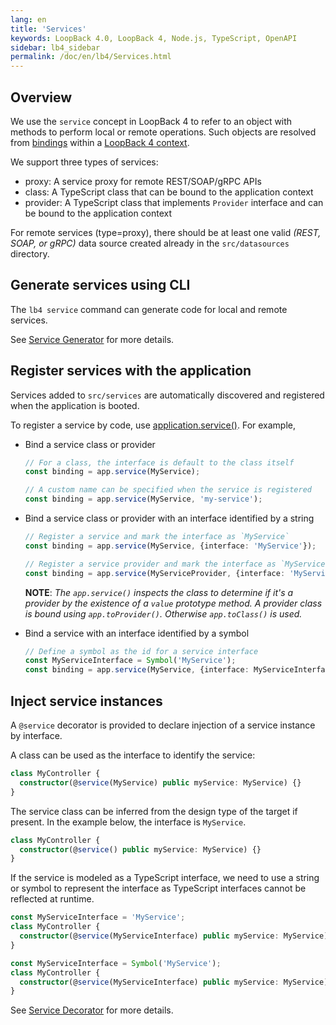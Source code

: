 ```yaml
---
lang: en
title: 'Services'
keywords: LoopBack 4.0, LoopBack 4, Node.js, TypeScript, OpenAPI
sidebar: lb4_sidebar
permalink: /doc/en/lb4/Services.html
---
```


## Overview

We use the `service` concept in LoopBack 4 to refer to an object with methods to
perform local or remote operations. Such objects are resolved from
[bindings](Binding.md) within a [LoopBack 4 context](Context.md).

We support three types of services:

- proxy: A service proxy for remote REST/SOAP/gRPC APIs
- class: A TypeScript class that can be bound to the application context
- provider: A TypeScript class that implements `Provider` interface and can be
  bound to the application context

For remote services (type=proxy), there should be at least one valid _(REST,
SOAP, or gRPC)_ data source created already in the `src/datasources` directory.

## Generate services using CLI

The `lb4 service` command can generate code for local and remote services.

See [Service Generator](Service-generator.md) for more details.

## Register services with the application

Services added to `src/services` are automatically discovered and registered
when the application is booted.

To register a service by code, use
[application.service()](https://loopback.io/doc/en/lb4/apidocs.core.application.service.html).
For example,

- Bind a service class or provider

  ```ts
  // For a class, the interface is default to the class itself
  const binding = app.service(MyService);
  ```

  ```ts
  // A custom name can be specified when the service is registered
  const binding = app.service(MyService, 'my-service');
  ```

- Bind a service class or provider with an interface identified by a string

  ```ts
  // Register a service and mark the interface as `MyService`
  const binding = app.service(MyService, {interface: 'MyService'});
  ```

  ```ts
  // Register a service provider and mark the interface as `MyService`
  const binding = app.service(MyServiceProvider, {interface: 'MyService'});
  ```

  **NOTE**: _The `app.service()` inspects the class to determine if it's a
  provider by the existence of a `value` prototype method. A provider class is
  bound using `app.toProvider()`. Otherwise `app.toClass()` is used._

- Bind a service with an interface identified by a symbol

  ```ts
  // Define a symbol as the id for a service interface
  const MyServiceInterface = Symbol('MyService');
  const binding = app.service(MyService, {interface: MyServiceInterface});
  ```

## Inject service instances

A `@service` decorator is provided to declare injection of a service instance by
interface.

A class can be used as the interface to identify the service:

```ts
class MyController {
  constructor(@service(MyService) public myService: MyService) {}
}
```

The service class can be inferred from the design type of the target if present.
In the example below, the interface is `MyService`.

```ts
class MyController {
  constructor(@service() public myService: MyService) {}
}
```

If the service is modeled as a TypeScript interface, we need to use a string or
symbol to represent the interface as TypeScript interfaces cannot be reflected
at runtime.

```ts
const MyServiceInterface = 'MyService';
class MyController {
  constructor(@service(MyServiceInterface) public myService: MyService) {}
}
```

```ts
const MyServiceInterface = Symbol('MyService');
class MyController {
  constructor(@service(MyServiceInterface) public myService: MyService) {}
}
```

See [Service Decorator](decorators/Decorators_service.md) for more details.
